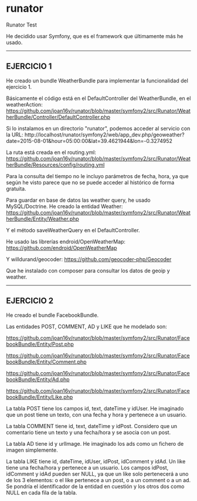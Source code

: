 # runator
Runator Test

He decidido usar Symfony, que es el framework que últimamente más he usado.

------------------------------------------------------------------------------------------------
EJERCICIO 1
------------------------------------------------------------------------------------------------

He creado un bundle WeatherBundle para implementar la funcionalidad del ejercicio 1.

Básicamente el código está en el DefaultController del WeatherBundle, en el weatherAction:
https://github.com/joan16v/runator/blob/master/symfony2/src/Runator/WeatherBundle/Controller/DefaultController.php

Si lo instalamos en un directorio "runator", podemos acceder al servicio con la URL:
http://localhost/runator/symfony2/web/app_dev.php/geoweather?date=2015-08-01&hour=05:00:00&lat=39.4621944&lon=-0.3274952

La ruta está creada en el routing.yml:
https://github.com/joan16v/runator/blob/master/symfony2/src/Runator/WeatherBundle/Resources/config/routing.yml

Para la consulta del tiempo no le incluyo parámetros de fecha, hora, ya que según he visto parece que no se puede acceder al histórico de forma gratuita.

Para guardar en base de datos las weather query, he usado MySQL/Doctrine. He creado la entidad Weather:
https://github.com/joan16v/runator/blob/master/symfony2/src/Runator/WeatherBundle/Entity/Weather.php

Y el método saveWeatherQuery en el DefaultController.

He usado las librerías endroid/OpenWeatherMap:
https://github.com/endroid/OpenWeatherMap

Y willdurand/geocoder:
https://github.com/geocoder-php/Geocoder

Que he instalado con composer para consultar los datos de geoip y weather.

------------------------------------------------------------------------------------------------
EJERCICIO 2
------------------------------------------------------------------------------------------------

He creado el bundle FacebookBundle.

Las entidades POST, COMMENT, AD y LIKE que he modelado son:

https://github.com/joan16v/runator/blob/master/symfony2/src/Runator/FacebookBundle/Entity/Post.php

https://github.com/joan16v/runator/blob/master/symfony2/src/Runator/FacebookBundle/Entity/Comment.php

https://github.com/joan16v/runator/blob/master/symfony2/src/Runator/FacebookBundle/Entity/Ad.php

https://github.com/joan16v/runator/blob/master/symfony2/src/Runator/FacebookBundle/Entity/Like.php

La tabla POST tiene los campos id, text, dateTime y idUser. He imaginado que un post tiene un texto, con una fecha y hora y pertenece a un usuario.

La tabla COMMENT tiene id, text, dateTime y idPost. Considero que un comentario tiene un texto y una fecha/hora y se asocia con un post.

La tabla AD tiene id y urlImage. He imaginado los ads como un fichero de imagen simplemente.

La tabla LIKE tiene id, dateTime, idUser, idPost, idComment y idAd. Un like tiene una fecha/hora y pertenece a un usuario. Los campos idPost, idComment y idAd pueden ser NULL, ya que un like solo pertenecerá a uno de los 3 elementos: o el like pertenece a un post, o a un comment o a un ad. Se pondría el identificador de la entidad en cuestión y los otros dos como NULL en cada fila de la tabla.